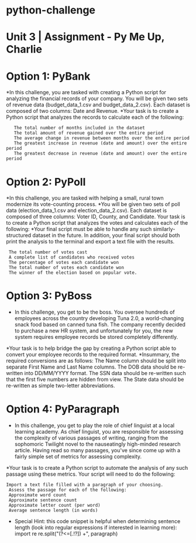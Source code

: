 # python-challenge
# Unit 3 | Assignment - Py Me Up, Charlie

# Option 1: PyBank
   *In this challenge, you are tasked with creating a Python script for analyzing the financial records of your company. You will be given   two sets of revenue data (budget_data_1.csv and budget_data_2.csv). Each dataset is composed of two columns: Date and Revenue.
   *Your task is to create a Python script that analyzes the records to calculate each of the following:

       The total number of months included in the dataset
       The total amount of revenue gained over the entire period
       The average change in revenue between months over the entire period
       The greatest increase in revenue (date and amount) over the entire period
       The greatest decrease in revenue (date and amount) over the entire period
 # Option 2: PyPoll
   *In this challenge, you are tasked with helping a small, rural town modernize its vote-counting process.
   *You will be given two sets of poll data (election_data_1.csv and election_data_2.csv). Each dataset is composed of three columns: Voter ID, County, and Candidate. Your task is to create a Python script that analyzes the votes and calculates each of the following:
   *Your final script must be able to handle any such similarly-structured dataset in the future. In addition, your final script should both print the analysis to the terminal and export a text file with the results.

     The total number of votes cast
     A complete list of candidates who received votes
     The percentage of votes each candidate won
     The total number of votes each candidate won
     The winner of the election based on popular vote.
# Option 3: PyBoss
   * In this challenge, you get to be the boss. You oversee hundreds of employees across the country developing Tuna 2.0, a world-changing snack food based on canned tuna fish. The company recently decided to purchase a new HR system, and unfortunately for you, the new system requires employee records be stored completely differently.

   *Your task is to help bridge the gap by creating a Python script able to convert your employee records to the required format.
    *Insummary, the required conversions are as follows:
          The Name column should be split into separate First Name and Last Name columns.
          The DOB data should be re-written into DD/MM/YYYY format.
          The SSN data should be re-written such that the first five numbers are hidden from view.
          The State data should be re-written as simple two-letter abbreviations.
# Option 4: PyParagraph
   * In this challenge, you get to play the role of chief linguist at a local learning academy. As chief linguist, you are responsible for assessing the complexity of various passages of writing, ranging from the sophomoric Twilight novel to the nauseatingly high-minded research article. Having read so many passages, you've since come up with a fairly simple set of metrics for assessing complexity.

   *Your task is to create a Python script to automate the analysis of any such passage using these metrics. Your script will need to do the following:

    Import a text file filled with a paragraph of your choosing.
     Assess the passage for each of the following:
     Approximate word count
     Approximate sentence count
     Approximate letter count (per word)
     Average sentence length (in words)
     
* Special Hint: this code snippet is helpful when determining sentence length (look into regular expressions if interested in learning more):
import re
re.split("(?&lt;=[.!?]) +", paragraph)

   

